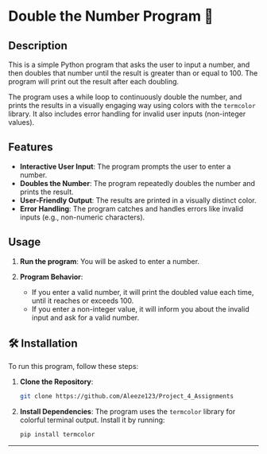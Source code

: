 # Double the Number Program 🧮

## Description
This is a simple Python program that asks the user to input a number, and then doubles that number until the result is greater than or equal to 100. The program will print out the result after each doubling. 

The program uses a while loop to continuously double the number, and prints the results in a visually engaging way using colors with the `termcolor` library. It also includes error handling for invalid user inputs (non-integer values).

## Features
- **Interactive User Input**: The program prompts the user to enter a number.
- **Doubles the Number**: The program repeatedly doubles the number and prints the result.
- **User-Friendly Output**: The results are printed in a visually distinct color.
- **Error Handling**: The program catches and handles errors like invalid inputs (e.g., non-numeric characters).

## Usage

1. **Run the program**: 
   You will be asked to enter a number.
   
2. **Program Behavior**:
   - If you enter a valid number, it will print the doubled value each time, until it reaches or exceeds 100.
   - If you enter a non-integer value, it will inform you about the invalid input and ask for a valid number.



## 🛠️ Installation

To run this program, follow these steps:

1. **Clone the Repository**:
    ```bash
    git clone https://github.com/Aleeze123/Project_4_Assignments
    ```

2. **Install Dependencies**:
    The program uses the `termcolor` library for colorful terminal output. Install it by running:
    ```bash
    pip install termcolor
    ```

---
